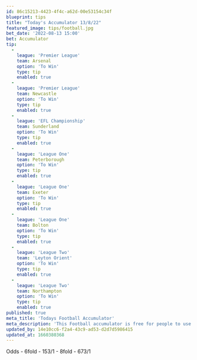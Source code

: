 ```yaml
---
id: 86c15213-4423-4f4c-a62d-00e53154c34f
blueprint: tips
title: "Today's Accumulator 13/8/22"
featured_image: tips/football.jpg
bet_date: '2022-08-13 15:00'
bet: Accumulator
tip:
  -
    league: 'Premier League'
    team: Arsenal
    option: 'To Win'
    type: tip
    enabled: true
  -
    league: 'Premier League'
    team: Newcastle
    option: 'To Win'
    type: tip
    enabled: true
  -
    league: 'EFL Championship'
    team: Sunderland
    option: 'To Win'
    type: tip
    enabled: true
  -
    league: 'League One'
    team: Peterborough
    option: 'To Win'
    type: tip
    enabled: true
  -
    league: 'League One'
    team: Exeter
    option: 'To Win'
    type: tip
    enabled: true
  -
    league: 'League One'
    team: Bolton
    option: 'To Win'
    type: tip
    enabled: true
  -
    league: 'League Two'
    team: 'Leyton Orient'
    option: 'To Win'
    type: tip
    enabled: true
  -
    league: 'League Two'
    team: Northampton
    option: 'To Win'
    type: tip
    enabled: true
published: true
meta_title: 'Todays Football Accumulator'
meta_description: 'This Football accumulator is free for people to use who are looking for Football tips. UK football tips daily'
updated_by: 14e10cc6-f2a4-43c9-ad53-d2d7d5986415
updated_at: 1660380368
---
```

Odds - 6fold - 153/1 - 8fold - 673/1